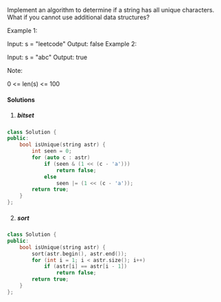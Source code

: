 Implement an algorithm to determine if a string has all unique characters. What if you cannot use additional data structures?

Example 1:

Input: s = "leetcode"
Output: false
Example 2:

Input: s = "abc"
Output: true
 

Note:

0 <= len(s) <= 100

#### Solutions

1. ##### bitset

```c++
class Solution {
public:
    bool isUnique(string astr) {
        int seen = 0;
        for (auto c : astr)
            if (seen & (1 << (c - 'a')))
                return false;
            else
                seen |= (1 << (c - 'a'));
        return true;
    }
};
```

2. ##### sort

```c++
class Solution {
public:
    bool isUnique(string astr) {
        sort(astr.begin(), astr.end());
        for (int i = 1; i < astr.size(); i++)
            if (astr[i] == astr[i - 1])
                return false;
        return true;
    }
};
```
